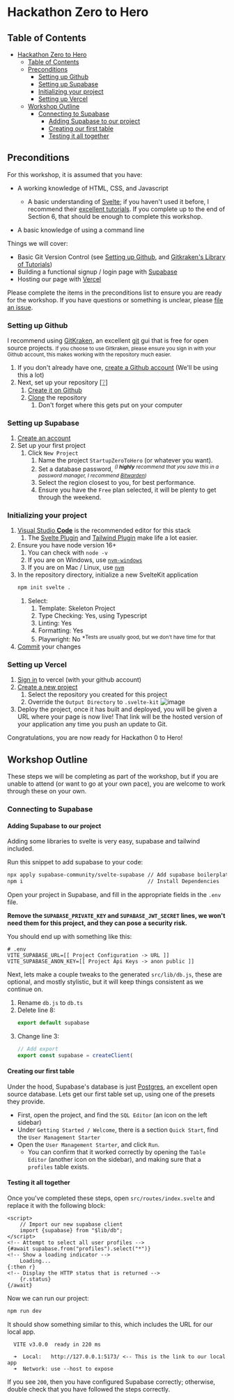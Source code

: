 
# Hackathon Zero to Hero
## Table of Contents

- [Hackathon Zero to Hero](#hackathon-zero-to-hero)
  - [Table of Contents](#table-of-contents)
  - [Preconditions](#preconditions)
    - [Setting up Github](#setting-up-github)
    - [Setting up Supabase](#setting-up-supabase)
    - [Initializing your project](#initializing-your-project)
    - [Setting up Vercel](#setting-up-vercel)
  - [Workshop Outline](#workshop-outline)
    - [Connecting to Supabase](#connecting-to-supabase)
      - [Adding Supabase to our project](#adding-supabase-to-our-project)
      - [Creating our first table](#creating-our-first-table)
      - [Testing it all together](#testing-it-all-together)

## Preconditions

For this workshop, it is assumed that you have:
 - A working knowledge of HTML, CSS, and Javascript
	 - A basic understanding of [Svelte](https://svelte.dev); if you haven't used it before, I recommend their [excellent tutorials](https://svelte.dev/tutorial/basics). If you complete up to the end of Section 6, that should be enough to complete this workshop.

 - A basic knowledge of using a command line

Things we will cover:
 - Basic Git Version Control (see [Setting up Github](#setting-up-github), and [Gitkraken's Library of Tutorials](https://www.gitkraken.com/learn/git/tutorials))
 - Building a functional signup / login page with [Supabase](https://supabase.com)
 - Hosting our page with [Vercel](https://vercel.com)

Please complete the items in the preconditions list to ensure you are ready for the workshop. If you have questions or something is unclear, please [file an issue](https://github.com/0c370t/Hackathon_Zero_To_Hero/issues/new).

### Setting up Github
I recommend using [GitKraken](https://www.gitkraken.com/invite/uk5zfsbz), an excellent [git](https://www.gitkraken.com/learn/git/git-download) gui that is free for open source projects.
	<small>If you choose to use Gitkraken, please ensure you sign in with your Github account, this makes working with the repository much easier.</small>

1. If you don't already have one, [create a Github account](https://github.com/signup) (We'll be using this a lot)
3. Next, set up your repository [[❔]](https://www.gitkraken.com/learn/git/tutorials/what-is-a-git-repository)
	1. [Create it on Github](https://github.com/new)
	2. [Clone](https://www.gitkraken.com/learn/git/git-clone) the repository
		1. Don't forget where this gets put on your computer 

### Setting up Supabase
1. [Create an account](https://app.supabase.com/)
1. Set up your first project
	1. Click `New Project`
		1. Name the project `StartupZeroToHero` (or whatever you want).
		2. Set a database password, <sup>_(I **highly** recommend that you save this in a password manager, I recommend [Bitwarden](https://bitwarden.com))_</sup>
		3. Select the region closest to you, for best performance.
		4. Ensure you have the `Free` plan selected, it will be plenty to get through the weekend.

### Initializing your project
1. [Visual Studio **Code**](https://code.visualstudio.com/) is the recommended editor for this stack
	1. The [Svelte Plugin](https://marketplace.visualstudio.com/items?itemName=svelte.svelte-vscode) and [Tailwind Plugin](https://marketplace.visualstudio.com/items?itemName=bradlc.vscode-tailwindcss) make life a lot easier.
2. Ensure you have node version 16+
	1. You can check with `node -v`
	1. If you are on Windows, use [`nvm-windows`](https://github.com/coreybutler/nvm-windows)
	1. If you are on Mac / Linux, use [`nvm`](https://github.com/nvm-sh/nvm)
3. In the repository directory, initialize a new SvelteKit application
    ```bash
    npm init svelte .
    ```
	1. Select:
		1. Template: Skeleton Project
		2. Type Checking: Yes, using Typescript
		3. Linting: Yes
		4. Formatting: Yes
		5. Playwright: No <sup>*Tests are usually good, but we don't have time for that</sup>
4.  [Commit](https://youtu.be/PI-frlPBcL8?t=115) your changes

### Setting up Vercel
1. [Sign in](https://vercel.com/login) to vercel (with your github account)
2. [Create a new project](https://vercel.com/new)
	1. Select the repository you created for this project
	2. Override the `Output Directory` to `.svelte-kit`
![image](https://user-images.githubusercontent.com/10779616/179279695-02618386-b43c-4781-af7c-decaee658ee7.png)
3. Deploy the project, once it has built and deployed, you will be given a URL where your page is now live! That link will be the hosted version of your application any time you push an update to Git.

Congratulations, you are now ready for Hackathon 0 to Hero!


## Workshop Outline

These steps we will be completing as part of the workshop, but if you are unable to attend (or want to go at your own pace), you are welcome to work through these on your own.

### Connecting to Supabase

#### Adding Supabase to our project
Adding some libraries to svelte is very easy, supabase and tailwind included.

Run this snippet to add supabase to your code:
```bash
npx apply supabase-community/svelte-supabase // Add supabase boilerplate
npm i 										 // Install Dependencies
```

Open your project in Supabase, and fill in the appropriate fields in the `.env` file. 

**Remove the `SUPABASE_PRIVATE_KEY` and `SUPABASE_JWT_SECRET` lines, we won't need them for this project, and they can pose a security risk.**

You should end up with something like this:
```
# .env
VITE_SUPABASE_URL=[[ Project Configuration -> URL ]]
VITE_SUPABASE_ANON_KEY=[[ Project Api Keys -> anon public ]]
```

Next, lets make a couple tweaks to the generated `src/lib/db.js`, these are optional, and mostly stylistic, but it will keep things consistent as we continue on.
1. Rename `db.js` to `db.ts`
2. Delete line 8:
	```typescript
	export default supabase
	```
3. Change line 3:
	```typescript
	// Add export
	export const supabase = createClient(
	```

#### Creating our first table
Under the hood, Supabase's database is just [Postgres](https://www.postgresql.org/), an excellent open source database.
Lets get our first table set up, using one of the presets they provide.
- First, open the project, and find the `SQL Editor` (an icon on the left sidebar)
- Under `Getting Started / Welcome`, there is a section `Quick Start`, find the `User Management Starter`
- Open the `User Management Starter`, and click `Run`.
	- You can confirm that it worked correctly by opening the `Table Editor` (another icon on the sidebar), and making sure that a `profiles` table exists.


#### Testing it all together

Once you've completed these steps, open `src/routes/index.svelte` and replace it with the following block:
```svelte
<script>
	// Import our new supabase client
    import {supabase} from "$lib/db";
</script>
<!-- Attempt to select all user profiles -->
{#await supabase.from("profiles").select("*")}
<!-- Show a loading indicator -->
    Loading...
{:then r}
<!-- Display the HTTP status that is returned -->
    {r.status}
{/await}
```

Now we can run our project:
```bash
npm run dev
```

It should show something similar to this, which includes the URL for our local app.
```
  VITE v3.0.0  ready in 220 ms

  ➜  Local:   http://127.0.0.1:5173/ <-- This is the link to our local app
  ➜  Network: use --host to expose
```

If you see `200`, then you have configured Supabase correctly; otherwise, double check that you have followed the steps correctly.

